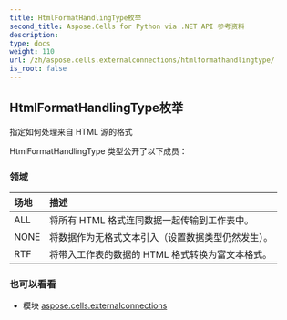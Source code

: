 ```yaml
---
title: HtmlFormatHandlingType枚举
second_title: Aspose.Cells for Python via .NET API 参考资料
description:
type: docs
weight: 110
url: /zh/aspose.cells.externalconnections/htmlformathandlingtype/
is_root: false
---
```

## HtmlFormatHandlingType枚举
指定如何处理来自 HTML 源的格式



HtmlFormatHandlingType 类型公开了以下成员：

### 领域
|场地|描述|
| :- | :- |
| ALL |将所有 HTML 格式连同数据一起传输到工作表中。|
| NONE |将数据作为无格式文本引入（设置数据类型仍然发生）。|
| RTF |将带入工作表的数据的 HTML 格式转换为富文本格式。|



### 也可以看看
* 模块 [aspose.cells.externalconnections](..)
